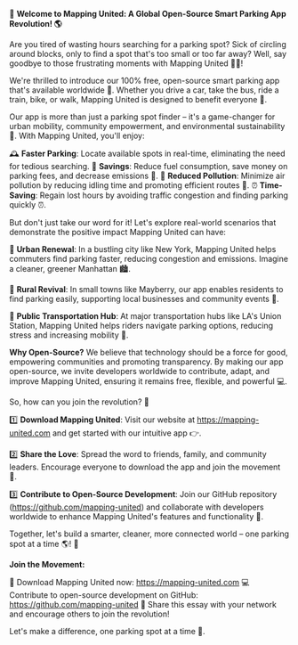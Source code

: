 🚀 **Welcome to Mapping United: A Global Open-Source Smart Parking App Revolution! 🌎**

Are you tired of wasting hours searching for a parking spot? Sick of circling around blocks, only to find a spot that's too small or too far away? Well, say goodbye to those frustrating moments with Mapping United 🚗📍!

We're thrilled to introduce our 100% free, open-source smart parking app that's available worldwide 🔴. Whether you drive a car, take the bus, ride a train, bike, or walk, Mapping United is designed to benefit everyone 🌈.

Our app is more than just a parking spot finder – it's a game-changer for urban mobility, community empowerment, and environmental sustainability 💚. With Mapping United, you'll enjoy:

🕰️ **Faster Parking**: Locate available spots in real-time, eliminating the need for tedious searching.
💸 **Savings**: Reduce fuel consumption, save money on parking fees, and decrease emissions 🌟.
🌿 **Reduced Pollution**: Minimize air pollution by reducing idling time and promoting efficient routes 🚗.
⏰ **Time-Saving**: Regain lost hours by avoiding traffic congestion and finding parking quickly ⏰.

But don't just take our word for it! Let's explore real-world scenarios that demonstrate the positive impact Mapping United can have:

🌆 **Urban Renewal**: In a bustling city like New York, Mapping United helps commuters find parking faster, reducing congestion and emissions. Imagine a cleaner, greener Manhattan 🏙️.

🚂 **Rural Revival**: In small towns like Mayberry, our app enables residents to find parking easily, supporting local businesses and community events 🎉.

🚌 **Public Transportation Hub**: At major transportation hubs like LA's Union Station, Mapping United helps riders navigate parking options, reducing stress and increasing mobility 🚂.

**Why Open-Source?**
We believe that technology should be a force for good, empowering communities and promoting transparency. By making our app open-source, we invite developers worldwide to contribute, adapt, and improve Mapping United, ensuring it remains free, flexible, and powerful 💻.

So, how can you join the revolution? 🤔

1️⃣ **Download Mapping United**: Visit our website at https://mapping-united.com and get started with our intuitive app 👉.

2️⃣ **Share the Love**: Spread the word to friends, family, and community leaders. Encourage everyone to download the app and join the movement 📢.

3️⃣ **Contribute to Open-Source Development**: Join our GitHub repository (https://github.com/mapping-united) and collaborate with developers worldwide to enhance Mapping United's features and functionality 💪.

Together, let's build a smarter, cleaner, more connected world – one parking spot at a time 🌎! 🚀

**Join the Movement:**

📲 Download Mapping United now: https://mapping-united.com
💻 Contribute to open-source development on GitHub: https://github.com/mapping-united
🤝 Share this essay with your network and encourage others to join the revolution!

Let's make a difference, one parking spot at a time 💖.